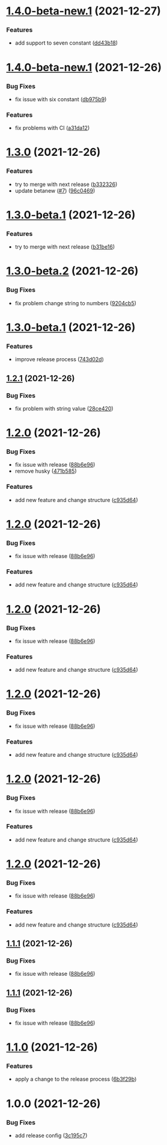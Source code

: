 # [1.4.0-beta-new.1](https://github.com/brayanarrieta/hello-world-brayan/compare/v1.3.0...v1.4.0-beta-new.1) (2021-12-27)


### Features

* add support to seven constant ([dd43b18](https://github.com/brayanarrieta/hello-world-brayan/commit/dd43b18a78dfa6a7d604f6c6249014351cdc2fd1))

# [1.4.0-beta-new.1](https://github.com/brayanarrieta/hello-world-brayan/compare/v1.3.0...v1.4.0-beta-new.1) (2021-12-26)


### Bug Fixes

* fix issue with six constant ([db975b9](https://github.com/brayanarrieta/hello-world-brayan/commit/db975b981c252f050e9ce51017fc8187646a5e1d))


### Features

* fix problems with CI ([a31da12](https://github.com/brayanarrieta/hello-world-brayan/commit/a31da12e998bc40d3f754309fef2c9ae65f70df2))

# [1.3.0](https://github.com/brayanarrieta/hello-world-brayan/compare/v1.2.1...v1.3.0) (2021-12-26)


### Features

* try to merge with next release ([b332326](https://github.com/brayanarrieta/hello-world-brayan/commit/b332326ddfd731c288fe9fa3ac6de6a6d1c77bc2))
* update betanew ([#7](https://github.com/brayanarrieta/hello-world-brayan/issues/7)) ([96c0469](https://github.com/brayanarrieta/hello-world-brayan/commit/96c0469252df72aabce010aa81cfce8d307e80ab))

# [1.3.0-beta.1](https://github.com/brayanarrieta/hello-world-brayan/compare/v1.2.1...v1.3.0-beta.1) (2021-12-26)


### Features

* try to merge with next release ([b31be16](https://github.com/brayanarrieta/hello-world-brayan/commit/b31be16b98c605c237ca7864f847de11d11ea1c2))

# [1.3.0-beta.2](https://github.com/brayanarrieta/hello-world-brayan/compare/v1.3.0-beta.1...v1.3.0-beta.2) (2021-12-26)


### Bug Fixes

* fix problem change string to numbers ([9204cb5](https://github.com/brayanarrieta/hello-world-brayan/commit/9204cb5cd962085c3448d7b577dcf1a5b9120edc))


# [1.3.0-beta.1](https://github.com/brayanarrieta/hello-world-brayan/compare/v1.2.1...v1.3.0-beta.1) (2021-12-26)


### Features

* improve release process ([743d02d](https://github.com/brayanarrieta/hello-world-brayan/commit/743d02dbab355d374a15654b8ce35e8976dc8eb5))

## [1.2.1](https://github.com/brayanarrieta/hello-world-brayan/compare/v1.2.0...v1.2.1) (2021-12-26)


### Bug Fixes

* fix problem with string value ([28ce420](https://github.com/brayanarrieta/hello-world-brayan/commit/28ce420f787eb9b3d16d677f10c83c4982acc081))

# [1.2.0](https://github.com/brayanarrieta/hello-world-brayan/compare/v1.1.0...v1.2.0) (2021-12-26)


### Bug Fixes

* fix issue with release ([88b6e96](https://github.com/brayanarrieta/hello-world-brayan/commit/88b6e96329471bcef979986e8d65f86ad497991f))
* remove husky ([471b585](https://github.com/brayanarrieta/hello-world-brayan/commit/471b58533d774d8eb728a2d99557175785fdd7c7))


### Features

* add new feature and change structure ([c935d64](https://github.com/brayanarrieta/hello-world-brayan/commit/c935d640b626e236fb6cd25dd3a73bd4a6b7aae4))

# [1.2.0](https://github.com/brayanarrieta/hello-world-brayan/compare/v1.1.0...v1.2.0) (2021-12-26)


### Bug Fixes

* fix issue with release ([88b6e96](https://github.com/brayanarrieta/hello-world-brayan/commit/88b6e96329471bcef979986e8d65f86ad497991f))


### Features

* add new feature and change structure ([c935d64](https://github.com/brayanarrieta/hello-world-brayan/commit/c935d640b626e236fb6cd25dd3a73bd4a6b7aae4))

# [1.2.0](https://github.com/brayanarrieta/hello-world-brayan/compare/v1.1.0...v1.2.0) (2021-12-26)


### Bug Fixes

* fix issue with release ([88b6e96](https://github.com/brayanarrieta/hello-world-brayan/commit/88b6e96329471bcef979986e8d65f86ad497991f))


### Features

* add new feature and change structure ([c935d64](https://github.com/brayanarrieta/hello-world-brayan/commit/c935d640b626e236fb6cd25dd3a73bd4a6b7aae4))

# [1.2.0](https://github.com/brayanarrieta/hello-world-brayan/compare/v1.1.0...v1.2.0) (2021-12-26)


### Bug Fixes

* fix issue with release ([88b6e96](https://github.com/brayanarrieta/hello-world-brayan/commit/88b6e96329471bcef979986e8d65f86ad497991f))


### Features

* add new feature and change structure ([c935d64](https://github.com/brayanarrieta/hello-world-brayan/commit/c935d640b626e236fb6cd25dd3a73bd4a6b7aae4))

# [1.2.0](https://github.com/brayanarrieta/hello-world-brayan/compare/v1.1.0...v1.2.0) (2021-12-26)


### Bug Fixes

* fix issue with release ([88b6e96](https://github.com/brayanarrieta/hello-world-brayan/commit/88b6e96329471bcef979986e8d65f86ad497991f))


### Features

* add new feature and change structure ([c935d64](https://github.com/brayanarrieta/hello-world-brayan/commit/c935d640b626e236fb6cd25dd3a73bd4a6b7aae4))

# [1.2.0](https://github.com/brayanarrieta/hello-world-brayan/compare/v1.1.0...v1.2.0) (2021-12-26)


### Bug Fixes

* fix issue with release ([88b6e96](https://github.com/brayanarrieta/hello-world-brayan/commit/88b6e96329471bcef979986e8d65f86ad497991f))


### Features

* add new feature and change structure ([c935d64](https://github.com/brayanarrieta/hello-world-brayan/commit/c935d640b626e236fb6cd25dd3a73bd4a6b7aae4))

## [1.1.1](https://github.com/brayanarrieta/hello-world-brayan/compare/v1.1.0...v1.1.1) (2021-12-26)


### Bug Fixes

* fix issue with release ([88b6e96](https://github.com/brayanarrieta/hello-world-brayan/commit/88b6e96329471bcef979986e8d65f86ad497991f))

## [1.1.1](https://github.com/brayanarrieta/hello-world-brayan/compare/v1.1.0...v1.1.1) (2021-12-26)


### Bug Fixes

* fix issue with release ([88b6e96](https://github.com/brayanarrieta/hello-world-brayan/commit/88b6e96329471bcef979986e8d65f86ad497991f))

# [1.1.0](https://github.com/brayanarrieta/hello-world-brayan/compare/v1.0.0...v1.1.0) (2021-12-26)


### Features

* apply a change to the release process ([6b3f29b](https://github.com/brayanarrieta/hello-world-brayan/commit/6b3f29b0b22fb5ec54924f483bbf8a99228f4eec))

# 1.0.0 (2021-12-26)


### Bug Fixes

* add release config ([3c195c7](https://github.com/brayanarrieta/hello-world-brayan/commit/3c195c7c0a97b2ed1c4cf9fb83ed29bad6fb7779))

